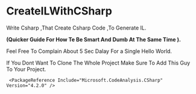 # CreateILWithCSharp


Write Csharp ,That Create Csharp Code ,To Generate IL.

<b>(Quicker Guide For How Te Be Smart And Dumb At The Same Time ).</b>

Feel Free To Complain About 5 Sec Dalay For a Single Hello World.


If You Dont Want To Clone The Whole Project Make Sure To Add This Guy To Your Project.


` <PackageReference Include="Microsoft.CodeAnalysis.CSharp" Version="4.2.0" />`

